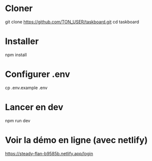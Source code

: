 # Cloner
git clone https://github.com/TON_USER/taskboard.git
cd taskboard

# Installer
npm install

# Configurer .env
cp .env.example .env

# Lancer en dev
npm run dev

# Voir la démo en ligne (avec netlify)
https://steady-flan-b9585b.netlify.app/login
